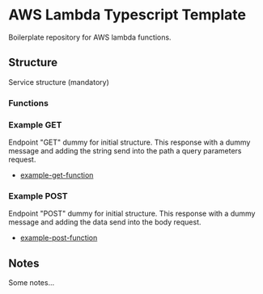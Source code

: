 # AWS Lambda Typescript Template

Boilerplate repository for AWS lambda functions.

## Structure

Service structure (mandatory)

### Functions

### Example GET

Endpoint "GET" dummy for initial structure.
This response with a dummy message and adding the string send into the path a query parameters request.

- [example-get-function](./src/functions/example-get/doc/example-get-function.md)

### Example POST

Endpoint "POST" dummy for initial structure.
This response with a dummy message and adding the data send into the body request.

- [example-post-function](./src/functions/example-post/doc/example-post-function.md)

## Notes

Some notes...

